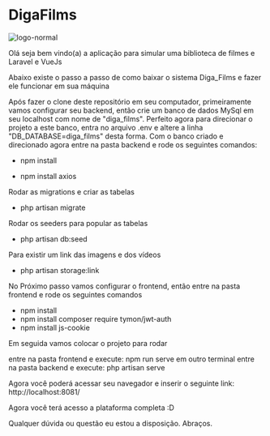# DigaFilms
![logo-normal](https://user-images.githubusercontent.com/96576551/196933113-a9b83c40-5af1-44d1-b9ec-6e0c4cc4cf4a.png)

Olá seja bem vindo(a) a aplicação para simular uma biblioteca de filmes e Laravel e VueJs

Abaixo existe o passo a passo de como baixar o sistema Diga_Films e fazer ele funcionar em sua máquina

Após fazer o clone deste repositório em seu computador, primeiramente vamos configurar seu backend, então crie um banco de dados MySql em seu localhost com nome de "diga_films". 
Perfeito agora para direcionar o projeto a este banco, entra no arquivo .env e altere a linha "DB_DATABASE=diga_films" desta forma. 
Com o banco criado e direcionado agora entre na pasta backend e rode os seguintes comandos:
- npm install

- npm install axios

Rodar as migrations e criar as tabelas
- php artisan migrate

Rodar os seeders para popular as tabelas
- php artisan db:seed

Para existir um link das imagens e dos vídeos
- php artisan storage:link 


No Próximo passo vamos configurar o frontend, então entre na pasta frontend e rode os seguintes comandos
- npm install
- npm install composer require tymon/jwt-auth
- npm install js-cookie

Em seguida vamos colocar o projeto para rodar

entre na pasta frontend e execute: npm run serve
em outro terminal entre na pasta backend e execute: php artisan serve

Agora você poderá acessar seu navegador e inserir o seguinte link: http://localhost:8081/

Agora você terá acesso a plataforma completa :D 

Qualquer dúvida ou questão eu estou a disposição.
Abraços.

